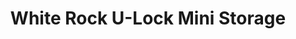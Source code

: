 ---
title: "White Rock U-Lock Mini Storage"
url: /surrey/white-rock-u-lock-mini-storage/
shop: Mieten
---